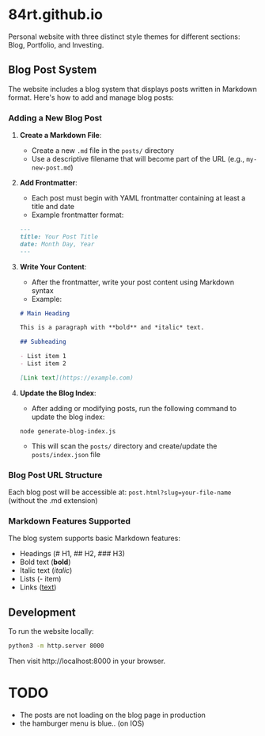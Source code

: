 # 84rt.github.io

Personal website with three distinct style themes for different sections: Blog, Portfolio, and Investing.

## Blog Post System

The website includes a blog system that displays posts written in Markdown format. Here's how to add and manage blog posts:

### Adding a New Blog Post

1. **Create a Markdown File**:
   - Create a new `.md` file in the `posts/` directory
   - Use a descriptive filename that will become part of the URL (e.g., `my-new-post.md`)

2. **Add Frontmatter**:
   - Each post must begin with YAML frontmatter containing at least a title and date
   - Example frontmatter format:
   ```markdown
   ---
   title: Your Post Title
   date: Month Day, Year
   ---
   ```

3. **Write Your Content**:
   - After the frontmatter, write your post content using Markdown syntax
   - Example:
   ```markdown
   # Main Heading

   This is a paragraph with **bold** and *italic* text.

   ## Subheading

   - List item 1
   - List item 2

   [Link text](https://example.com)
   ```

4. **Update the Blog Index**:
   - After adding or modifying posts, run the following command to update the blog index:
   ```
   node generate-blog-index.js
   ```
   - This will scan the `posts/` directory and create/update the `posts/index.json` file

### Blog Post URL Structure

Each blog post will be accessible at: `post.html?slug=your-file-name` (without the .md extension)

### Markdown Features Supported

The blog system supports basic Markdown features:
- Headings (# H1, ## H2, ### H3)
- Bold text (**bold**)
- Italic text (*italic*)
- Lists (- item)
- Links ([text](url))

## Development

To run the website locally:

```bash
python3 -m http.server 8000
```

Then visit http://localhost:8000 in your browser.



# TODO
- The posts are not loading on the blog page in production
- the hamburger menu is blue.. (on IOS)